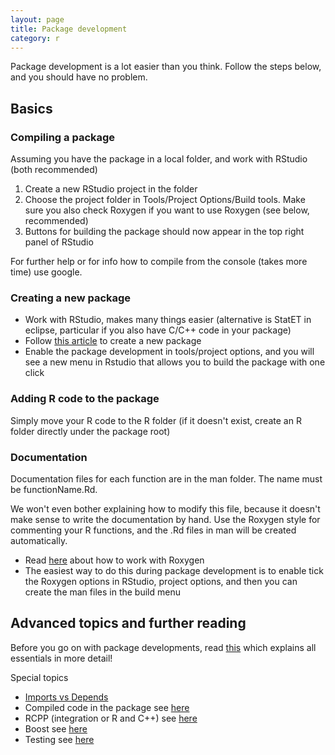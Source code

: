 ```yaml
---
layout: page
title: Package development
category: r
---
```


Package development is a lot easier than you think. Follow the steps below, and you should have no problem. 

## Basics

### Compiling a package

Assuming you have the package in a local folder, and work with RStudio (both recommended)

1. Create a new RStudio project in the folder
2. Choose the project folder in Tools/Project Options/Build tools. Make sure you also check Roxygen if you want to use Roxygen (see below, recommended)
3. Buttons for building the package should now appear in the top right panel of RStudio

For further help or for info how to compile from the console (takes more time) use google. 

### Creating a new package

* Work with RStudio, makes many things easier (alternative is StatET in eclipse, particular if you also have C/C++ code in your package)
* Follow [this article](http://hilaryparker.com/2014/04/29/writing-an-r-package-from-scratch/) to create a new package
* Enable the package development in tools/project options, and you will see a new menu in Rstudio that allows you to build the package with one click

### Adding R code to the package

Simply move your R code to the R folder (if it doesn't exist, create an R folder directly under the package root)

### Documentation

Documentation files for each function are in the man folder. The name must be functionName.Rd.

We won't even bother explaining how to modify this file, because it doesn't make sense to write the documentation by hand. Use the Roxygen style for commenting your R functions, and the .Rd files in man will be created automatically.

* Read [here](https://cran.r-project.org/web/packages/roxygen2/vignettes/rd.html) about how to work with Roxygen
* The easiest way to do this during package development is to enable tick the Roxygen options in RStudio, project options, and then you can create the man files in the build menu

## Advanced topics and further reading 

Before you go on with package developments, read [this](http://r-pkgs.had.co.nz/) which explains all essentials in more detail!

Special topics

* [Imports vs Depends](http://stackoverflow.com/questions/8637993/better-explanation-of-when-to-use-imports-depends)
* Compiled code in the package see [here](http://r-pkgs.had.co.nz/src.html)
* RCPP (integration or R and C++) see [here](http://dirk.eddelbuettel.com/code/rcpp.html)
* Boost see [here](http://dirk.eddelbuettel.com/code/bh.html)
* Testing see [here](http://r-pkgs.had.co.nz/tests.html#test-workflow)
